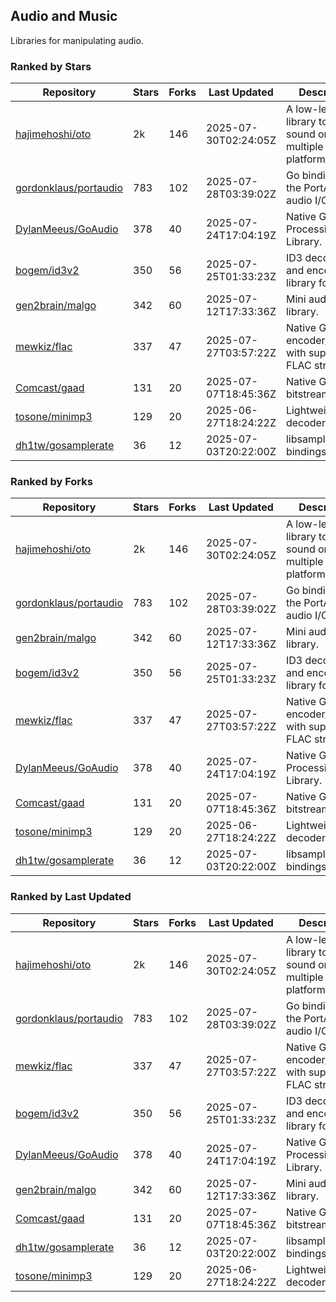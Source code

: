 ## Audio and Music

Libraries for manipulating audio.

### Ranked by Stars

| Repository | Stars | Forks | Last Updated | Description | 
|------------|-------|-------|--------------|-------------|
| [hajimehoshi/oto](https://github.com/hajimehoshi/oto) | 2k | 146 | 2025-07-30T02:24:05Z |  A low-level library to play sound on multiple platforms. |
| [gordonklaus/portaudio](https://github.com/gordonklaus/portaudio) | 783 | 102 | 2025-07-28T03:39:02Z |  Go bindings for the PortAudio audio I/O library. |
| [DylanMeeus/GoAudio](https://github.com/DylanMeeus/GoAudio) | 378 | 40 | 2025-07-24T17:04:19Z |  Native Go Audio Processing Library. |
| [bogem/id3v2](https://github.com/bogem/id3v2) | 350 | 56 | 2025-07-25T01:33:23Z |  ID3 decoding and encoding library for Go. |
| [gen2brain/malgo](https://github.com/gen2brain/malgo) | 342 | 60 | 2025-07-12T17:33:36Z |  Mini audio library. |
| [mewkiz/flac](https://github.com/mewkiz/flac) | 337 | 47 | 2025-07-27T03:57:22Z |  Native Go FLAC encoder/decoder with support for FLAC streams. |
| [Comcast/gaad](https://github.com/Comcast/gaad) | 131 | 20 | 2025-07-07T18:45:36Z |  Native Go AAC bitstream parser. |
| [tosone/minimp3](https://github.com/tosone/minimp3) | 129 | 20 | 2025-06-27T18:24:22Z |  Lightweight MP3 decoder library. |
| [dh1tw/gosamplerate](https://github.com/dh1tw/gosamplerate) | 36 | 12 | 2025-07-03T20:22:00Z |  libsamplerate bindings for go. |

### Ranked by Forks

| Repository | Stars | Forks | Last Updated | Description | 
|------------|-------|-------|--------------|-------------|
| [hajimehoshi/oto](https://github.com/hajimehoshi/oto) | 2k | 146 | 2025-07-30T02:24:05Z |  A low-level library to play sound on multiple platforms. |
| [gordonklaus/portaudio](https://github.com/gordonklaus/portaudio) | 783 | 102 | 2025-07-28T03:39:02Z |  Go bindings for the PortAudio audio I/O library. |
| [gen2brain/malgo](https://github.com/gen2brain/malgo) | 342 | 60 | 2025-07-12T17:33:36Z |  Mini audio library. |
| [bogem/id3v2](https://github.com/bogem/id3v2) | 350 | 56 | 2025-07-25T01:33:23Z |  ID3 decoding and encoding library for Go. |
| [mewkiz/flac](https://github.com/mewkiz/flac) | 337 | 47 | 2025-07-27T03:57:22Z |  Native Go FLAC encoder/decoder with support for FLAC streams. |
| [DylanMeeus/GoAudio](https://github.com/DylanMeeus/GoAudio) | 378 | 40 | 2025-07-24T17:04:19Z |  Native Go Audio Processing Library. |
| [Comcast/gaad](https://github.com/Comcast/gaad) | 131 | 20 | 2025-07-07T18:45:36Z |  Native Go AAC bitstream parser. |
| [tosone/minimp3](https://github.com/tosone/minimp3) | 129 | 20 | 2025-06-27T18:24:22Z |  Lightweight MP3 decoder library. |
| [dh1tw/gosamplerate](https://github.com/dh1tw/gosamplerate) | 36 | 12 | 2025-07-03T20:22:00Z |  libsamplerate bindings for go. |

### Ranked by Last Updated

| Repository | Stars | Forks | Last Updated | Description | 
|------------|-------|-------|--------------|-------------|
| [hajimehoshi/oto](https://github.com/hajimehoshi/oto) | 2k | 146 | 2025-07-30T02:24:05Z |  A low-level library to play sound on multiple platforms. |
| [gordonklaus/portaudio](https://github.com/gordonklaus/portaudio) | 783 | 102 | 2025-07-28T03:39:02Z |  Go bindings for the PortAudio audio I/O library. |
| [mewkiz/flac](https://github.com/mewkiz/flac) | 337 | 47 | 2025-07-27T03:57:22Z |  Native Go FLAC encoder/decoder with support for FLAC streams. |
| [bogem/id3v2](https://github.com/bogem/id3v2) | 350 | 56 | 2025-07-25T01:33:23Z |  ID3 decoding and encoding library for Go. |
| [DylanMeeus/GoAudio](https://github.com/DylanMeeus/GoAudio) | 378 | 40 | 2025-07-24T17:04:19Z |  Native Go Audio Processing Library. |
| [gen2brain/malgo](https://github.com/gen2brain/malgo) | 342 | 60 | 2025-07-12T17:33:36Z |  Mini audio library. |
| [Comcast/gaad](https://github.com/Comcast/gaad) | 131 | 20 | 2025-07-07T18:45:36Z |  Native Go AAC bitstream parser. |
| [dh1tw/gosamplerate](https://github.com/dh1tw/gosamplerate) | 36 | 12 | 2025-07-03T20:22:00Z |  libsamplerate bindings for go. |
| [tosone/minimp3](https://github.com/tosone/minimp3) | 129 | 20 | 2025-06-27T18:24:22Z |  Lightweight MP3 decoder library. |

